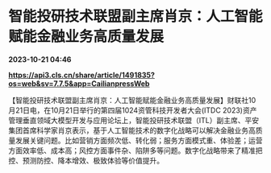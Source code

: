 # 智能投研技术联盟副主席肖京：人工智能赋能金融业务高质量发展

**2023-10-21 04:46**

**https://api3.cls.cn/share/article/1491835?os=web&sv=7.7.5&app=CailianpressWeb**

【智能投研技术联盟副主席肖京：人工智能赋能金融业务高质量发展】财联社10月21日电，在10月21日举行的第四届1024资管科技开发者大会(ITDC 2023)资产管理垂直领域大模型开发与应用论坛上，智能投研技术联盟（ITL）副主席、平安集团首席科学家肖京表示，基于人工智能技术的数字化战略可以解决金融业务高质量发展关键问题。比如营销方面频次低、转化弱；服务方面模式重、体验差；运营方面效率低、成本高；风控方面事件杂、陷阱多等问题。数字化战略带来了精准把控、预测防控、降本增效、极致体验等价值提升。